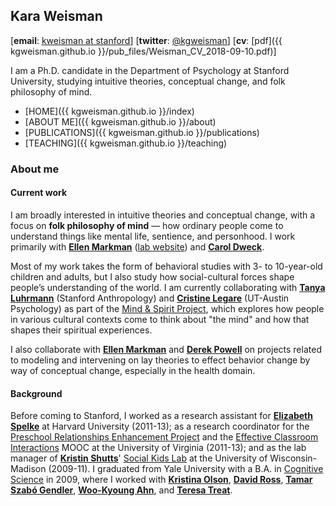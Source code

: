 ## Kara Weisman

[**email**: [kweisman at stanford](mailto:kweisman@stanford.edu)] [**twitter**: [@kgweisman](https://twitter.com/kgweisman)] [**cv**: [pdf]({{ kgweisman.github.io }}/pub_files/Weisman_CV_2018-09-10.pdf)]

I am a Ph.D. candidate in the Department of Psychology at Stanford University, studying intuitive theories, conceptual change, and folk philosophy of mind.

* [HOME]({{ kgweisman.github.io }}/index)
* [ABOUT ME]({{ kgweisman.github.io }}/about)
* [PUBLICATIONS]({{ kgweisman.github.io }}/publications)
* [TEACHING]({{ kgweisman.github.io }}/teaching)

### About me

#### Current work

I am broadly interested in intuitive theories and conceptual change, with a focus on **folk philosophy of mind** — how ordinary people come to understand things like mental life, sentience, and personhood. I work primarily with **[Ellen Markman](https://profiles.stanford.edu/ellen-markman)** ([lab website](https://markmanlab.stanford.edu)) and **[Carol Dweck](https://profiles.stanford.edu/carol-dweck)**.

Most of my work takes the form of behavioral studies with 3- to 10-year-old children and adults, but I also study how social-cultural forces shape people’s understanding of the world. I am currently collaborating with **[Tanya Luhrmann](http://luhrmann.net/)** (Stanford Anthropology) and **[Cristine Legare](http://www.cristinelegare.com/)** (UT-Austin Psychology) as part of the [Mind & Spirit Project](http://spiritualcuriosityandthemind.stanford.edu/), which explores how people in various cultural contexts come to think about "the mind" and how that shapes their spiritual experiences.

I also collaborate with **[Ellen Markman](https://profiles.stanford.edu/ellen-markman)** and **[Derek Powell](http://www.derekmpowell.com/)** on projects related to modeling and intervening on lay theories to effect behavior change by way of conceptual change, especially in the health domain.

#### Background

Before coming to Stanford, I worked as a research assistant for **[Elizabeth Spelke](https://software.rc.fas.harvard.edu/lds/research/spelke/elizabeth-spelke/)** at Harvard University (2011-13); as a research coordinator for the [Preschool Relationships Enhancement Project](https://curry.virginia.edu/faculty-research/centers-labs-projects/castl/preschool-relationships-enhancement-project-prep) and the [Effective Classroom Interactions](https://www.mooc-list.com/course/effective-classroom-interactions-supporting-young-children%E2%80%99s-development-coursera) MOOC at the University of Virginia (2011-13); and as the lab manager of **[Kristin Shutts](https://psych.wisc.edu/staff/shutts-kristin/)**' [Social Kids Lab](http://www.waisman.wisc.edu/socialkids/) at the University of Wisconsin-Madison (2009-11). I graduated from Yale University with a B.A. in [Cognitive Science](http://cogsci.yale.edu/) in 2009, where I worked with **[Kristina Olson](http://depts.washington.edu/scdlab/)**, **[David Ross](http://medicine.yale.edu/psychiatry/people/david_a_ross.profile)**, **[Tamar Szabó Gendler](http://tamar-gendler.yale.edu/)**, **[Woo-Kyoung Ahn](http://ahnthinkinglab.yale.edu/)**, and **[Teresa Treat](https://psychology.uiowa.edu/people/teresa-treat)**.

